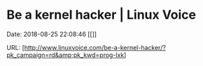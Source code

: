 # Be a kernel hacker | Linux Voice

Date: 2018-08-25 22:08:46
[[]]

URL: [http://www.linuxvoice.com/be-a-kernel-hacker/?pk_campaign=rd&amp;pk_kwd=prog-lxk]
